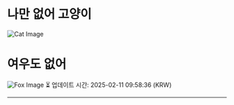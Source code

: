 
# 나만 없어 고양이

![Cat Image](https://cdn2.thecatapi.com/images/74o.jpg)

# 여우도 없어
![Fox Image](https://randomfox.ca/images/20.jpg)
⏳ 업데이트 시간: 2025-02-11 09:58:36 (KRW)

---
